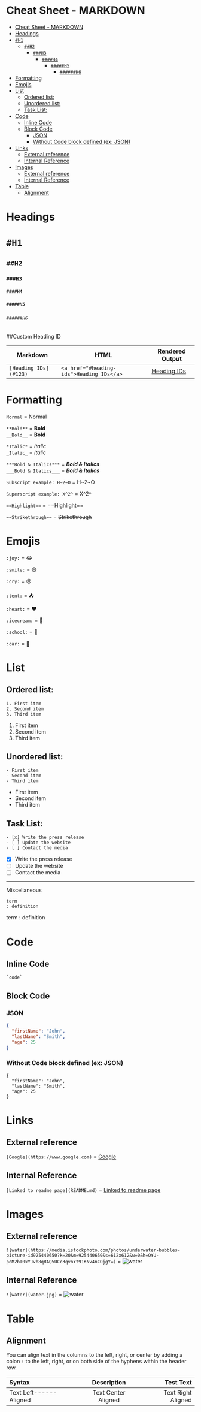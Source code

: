 # Cheat Sheet - MARKDOWN

<!-- TOC -->

- [Cheat Sheet - MARKDOWN](#cheat-sheet---markdown)
- [Headings](#headings)
- [`#H1`](#h1)
  - [`##H2`](#h2)
    - [`###H3`](#h3)
      - [`####H4`](#h4)
        - [`#####H5`](#h5)
          - [`######H6`](#h6)
- [Formatting](#formatting)
- [Emojis](#emojis)
- [List](#list)
  - [Ordered list:](#ordered-list)
  - [Unordered list:](#unordered-list)
  - [Task List:](#task-list)
- [Code](#code)
  - [Inline Code](#inline-code)
  - [Block Code](#block-code)
    - [JSON](#json)
    - [Without Code block defined (ex: JSON)](#without-code-block-defined-ex-json)
- [Links](#links)
  - [External reference](#external-reference)
  - [Internal Reference](#internal-reference)
- [Images](#images)
  - [External reference](#external-reference-1)
  - [Internal Reference](#internal-reference-1)
- [Table](#table)
  - [Alignment](#alignment)

<!-- /TOC -->

# Headings

# `#H1`

## `##H2`

### `###H3`

#### `####H4`

##### `#####H5`

###### `######H6`

##Custom Heading ID


| Markdown                | HTML                                       | Rendered Output  |
| ----------------------- | ------------------------------------------ | ---------------- |
| `[Heading IDs](#123)` | `<a href="#heading-ids">Heading IDs</a>` | [Heading IDs](#123) |

# Formatting

`Normal`  = Normal

 `**Bold**`  = **Bold**  
 `__Bold__`  = __Bold__

`*Italic*` = *Italic*  
`_Italic_` = _Italic_

`***Bold & Italics***` = ***Bold & Italics***  
`___Bold & Italics___` = ___Bold & Italics___

`Subscript example: H~2~O` = H~2~O

`Superscript example: X^2^` = X^2^

`==Highlight==` = ==Highlight==

`~~Strikethrough~~` = ~~Strikethrough~~

# Emojis

`:joy:` = 😂

`:smile:` = 😄

`:cry:` = 😢

`:tent:` = ⛺️

`:heart:` = ❤️

`:icecream:` = 🍦

`:school:` = 🏫

`:car:` = 🚗

# List

## Ordered list:

```
1. First item
2. Second item
3. Third item
```

1. First item
2. Second item
3. Third item

## Unordered list:

```
- First item
- Second item
- Third item
```

- First item
- Second item
- Third item

## Task List:

```
- [x] Write the press release
- [ ] Update the website
- [ ] Contact the media
```

- [X] Write the press release
- [ ] Update the website
- [ ] Contact the media

---

Miscellaneous

```
term
: definition
```

term
: definition


# Code 

## Inline Code

```
`code`
```

## Block Code

### JSON

```JSON
{
  "firstName": "John",
  "lastName": "Smith",
  "age": 25
}
```
### Without Code block defined (ex: JSON)

```
{
  "firstName": "John",
  "lastName": "Smith",
  "age": 25
}
```


# Links

## External reference

`[Google](https://www.google.com)` = [Google](https://www.google.com)

## Internal Reference

`[Linked to readme page](README.md)` = [Linked to readme page](README.md)

# Images

## External reference

`![water](https://media.istockphoto.com/photos/underwater-bubbles-picture-id925440650?k=20&m=925440650&s=612x612&w=0&h=OYU-poM2bI0xYJvb8qRAQ5UCc3qvnYt91KNv4nCOjgY=)` = ![water](https://media.istockphoto.com/photos/underwater-bubbles-picture-id925440650?k=20&m=925440650&s=612x612&w=0&h=OYU-poM2bI0xYJvb8qRAQ5UCc3qvnYt91KNv4nCOjgY=)



## Internal Reference

`![water](water.jpg)` = ![water](Images/water.jpg)

# Table

## Alignment

You can align text in the columns to the left, right, or center by adding a colon `:` to the left, right, or on both side of the hyphens within the header row.



| Syntax                    | Description |            Test Text     |
| :-----------       |    :-------------:   |          ---------------: |
| Text Left------Aligned| Text Center Aligned           | Text Right Aligned       |
